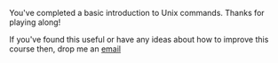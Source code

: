 You've completed a basic introduction to Unix commands. Thanks for playing along!

If you've found this useful or have any ideas about how to improve this course then, drop me an [email](jeff.foster@acm.org)
